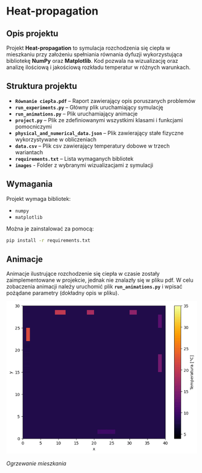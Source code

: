 # Heat-propagation 

## Opis projektu  
Projekt **Heat-propagation** to symulacja rozchodzenia się ciepła w mieszkaniu przy założeniu spełniania równania dyfuzji wykorzystująca bibliotekę **NumPy** oraz **Matplotlib**.  Kod pozwala na wizualizację oraz analizę ilościową i jakościową rozkładu temperatur w różnych warunkach. 

## Struktura projektu  
- **`Równanie ciepła.pdf`** – Raport zawierający opis poruszanych problemów
- **`run_experiments.py`** – Główny plik uruchamiający symulację  
- **`run_animations.py`** – Plik uruchamiający animacje
- **`project.py`** – Plik ze zdefiniowanymi wszystkimi klasami i funkcjami pomocniczymi
- **`physical_and_numerical_data.json`** – Plik zawierający stałe fizyczne wykorzystywane w obliczeniach 
- **`data.csv`** – Plik csv zawierający temperatury dobowe w trzech wariantach 
- **`requirements.txt`** – Lista wymaganych bibliotek  
- **`images`** - Folder z wybranymi wizualizacjami z symulacji


## Wymagania  
Projekt wymaga bibliotek:  
- `numpy`  
- `matplotlib`   
  
Można je zainstalować za pomocą:  
```bash
pip install -r requirements.txt
```

## Animacje
Animacje ilustrujące rozchodzenie się ciepła w czasie zostały zaimplementowane w projekcie, jednak nie znalazły się w pliku pdf. W celu zobaczenia animacji należy uruchomić plik **`run_animations.py`** i wpisać pożądane parametry (dokładny opis w pliku).

![](images/warm_0_after.gif)


*Ogrzewanie mieszkania*